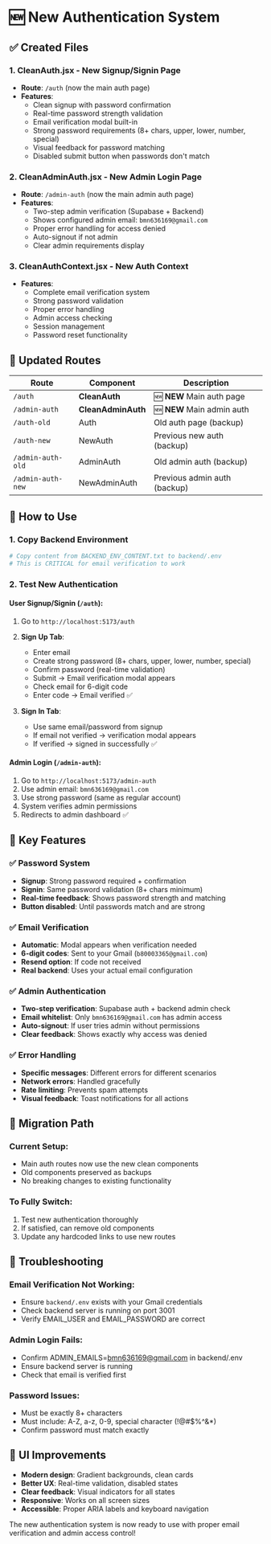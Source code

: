 # 🆕 New Authentication System

## ✅ Created Files

### 1. **CleanAuth.jsx** - New Signup/Signin Page
- **Route**: `/auth` (now the main auth page)
- **Features**:
  - Clean signup with password confirmation
  - Real-time password strength validation
  - Email verification modal built-in
  - Strong password requirements (8+ chars, upper, lower, number, special)
  - Visual feedback for password matching
  - Disabled submit button when passwords don't match

### 2. **CleanAdminAuth.jsx** - New Admin Login Page
- **Route**: `/admin-auth` (now the main admin auth page)
- **Features**:
  - Two-step admin verification (Supabase + Backend)
  - Shows configured admin email: `bmn636169@gmail.com`
  - Proper error handling for access denied
  - Auto-signout if not admin
  - Clear admin requirements display

### 3. **CleanAuthContext.jsx** - New Auth Context
- **Features**:
  - Complete email verification system
  - Strong password validation
  - Proper error handling
  - Admin access checking
  - Session management
  - Password reset functionality

## 🔗 Updated Routes

| Route | Component | Description |
|-------|-----------|-------------|
| `/auth` | **CleanAuth** | 🆕 **NEW** Main auth page |
| `/admin-auth` | **CleanAdminAuth** | 🆕 **NEW** Main admin auth |
| `/auth-old` | Auth | Old auth page (backup) |
| `/auth-new` | NewAuth | Previous new auth (backup) |
| `/admin-auth-old` | AdminAuth | Old admin auth (backup) |
| `/admin-auth-new` | NewAdminAuth | Previous admin auth (backup) |

## 🚀 How to Use

### 1. **Copy Backend Environment**
```bash
# Copy content from BACKEND_ENV_CONTENT.txt to backend/.env
# This is CRITICAL for email verification to work
```

### 2. **Test New Authentication**

#### **User Signup/Signin** (`/auth`):
1. Go to `http://localhost:5173/auth`
2. **Sign Up Tab**:
   - Enter email
   - Create strong password (8+ chars, upper, lower, number, special)
   - Confirm password (real-time validation)
   - Submit → Email verification modal appears
   - Check email for 6-digit code
   - Enter code → Email verified ✅

3. **Sign In Tab**:
   - Use same email/password from signup
   - If email not verified → verification modal appears
   - If verified → signed in successfully ✅

#### **Admin Login** (`/admin-auth`):
1. Go to `http://localhost:5173/admin-auth`
2. Use admin email: `bmn636169@gmail.com`
3. Use strong password (same as regular account)
4. System verifies admin permissions
5. Redirects to admin dashboard ✅

## 🔧 Key Features

### ✅ **Password System**
- **Signup**: Strong password required + confirmation
- **Signin**: Same password validation (8+ chars minimum)
- **Real-time feedback**: Shows password strength and matching
- **Button disabled**: Until passwords match and are strong

### ✅ **Email Verification**
- **Automatic**: Modal appears when verification needed
- **6-digit codes**: Sent to your Gmail (`b80003365@gmail.com`)
- **Resend option**: If code not received
- **Real backend**: Uses your actual email configuration

### ✅ **Admin Authentication**
- **Two-step verification**: Supabase auth + backend admin check
- **Email whitelist**: Only `bmn636169@gmail.com` has admin access
- **Auto-signout**: If user tries admin without permissions
- **Clear feedback**: Shows exactly why access was denied

### ✅ **Error Handling**
- **Specific messages**: Different errors for different scenarios
- **Network errors**: Handled gracefully
- **Rate limiting**: Prevents spam attempts
- **Visual feedback**: Toast notifications for all actions

## 🔄 Migration Path

### **Current Setup**:
- Main auth routes now use the new clean components
- Old components preserved as backups
- No breaking changes to existing functionality

### **To Fully Switch**:
1. Test new authentication thoroughly
2. If satisfied, can remove old components
3. Update any hardcoded links to use new routes

## 🐛 Troubleshooting

### **Email Verification Not Working**:
- Ensure `backend/.env` exists with your Gmail credentials
- Check backend server is running on port 3001
- Verify EMAIL_USER and EMAIL_PASSWORD are correct

### **Admin Login Fails**:
- Confirm ADMIN_EMAILS=bmn636169@gmail.com in backend/.env
- Ensure backend server is running
- Check that email is verified first

### **Password Issues**:
- Must be exactly 8+ characters
- Must include: A-Z, a-z, 0-9, special character (!@#$%^&*)
- Confirm password must match exactly

## 📱 UI Improvements

- **Modern design**: Gradient backgrounds, clean cards
- **Better UX**: Real-time validation, disabled states
- **Clear feedback**: Visual indicators for all states
- **Responsive**: Works on all screen sizes
- **Accessible**: Proper ARIA labels and keyboard navigation

The new authentication system is now ready to use with proper email verification and admin access control!
